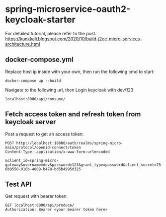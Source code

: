 # spring-microservice-oauth2-keycloak-starter

For detailed tutorial, please refer to the post.  
https://kunkkali.blogspot.com/2020/10/build-j2ee-micro-services-architecture.html

## docker-compose.yml
Replace host ip inside with your own, then run the following cmd to start:

`docker-compose up --build`

Navigate to the following url, then Login keycloak with dev/123

`localhost:8080/api/consume/`

## Fetch access token and refresh token from keycloak server
Post a request to get an access token:

`POST http://localhost:18080/auth/realms/spring-micro-main/protocol/openid-connect/token`  
 `Content-Type: application/x-www-form-urlencoded`
 
 `&client_id=spring-micro-gateway&username=dev&password=123&grant_type=password&client_secret=756b0558-018b-4809-b478-bd5b4995d325`

## Test API
Get request with bearer token:

`GET localhost:8080/api/produce/`  
 `Authorization: Bearer <your bearer token here>`
